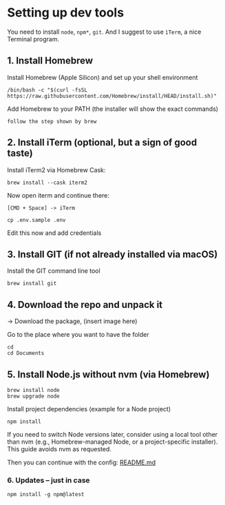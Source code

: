 # Setting up dev tools

You need to install `node`, `npm*`, `git`.
And I suggest to use `ìTerm`, a nice Terminal program.

## 1. Install Homebrew

 Install Homebrew (Apple Silicon) and set up your shell environment

```shell
/bin/bash -c "$(curl -fsSL https://raw.githubusercontent.com/Homebrew/install/HEAD/install.sh)"
```

Add Homebrew to your PATH 
(the installer will show the exact commands)

```
follow the step shown by brew
```

## 2. Install iTerm (optional, but a sign of good taste)
 
Install iTerm2 via Homebrew Cask:

``` shell
brew install --cask iterm2
```

Now open iterm and continue there:

```
[CMD + Space] -> iTerm
```

```
cp .env.sample .env
```

Edit this now and add credentials


## 3. Install GIT (if not already installed via macOS)

Install the GIT command line tool
```shell
brew install git
```

## 4. Download the repo and unpack it

 -> Download the package, (insert image here)

Go to the place where you want to have the folder
```shell
cd
cd Documents
```

## 5. Install Node.js without nvm (via Homebrew)

```shell
brew install node
brew upgrade node
```

Install project dependencies (example for a Node project)

```shell
npm install
```

If you need to switch Node versions later, consider using a local tool other than nvm (e.g., Homebrew-managed Node, or a project-specific installer). This guide avoids nvm as requested.

Then you can continue with the config: [README.md](./README.md)

### 6. Updates  – just in case

```shell
npm install -g npm@latest
```
